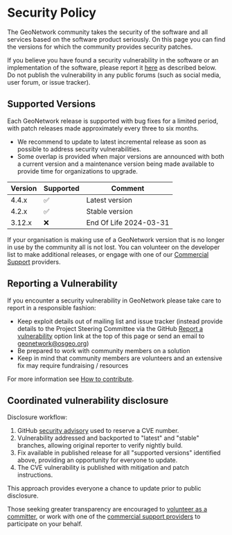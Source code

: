 # Security Policy

The GeoNetwork community takes the security of the software and all services based on the software product seriously. On this page you can find the versions for which the community provides security patches. 

If you believe you have found a security vulnerability in the software or an implementation of the software, please report it [here](https://github.com/geonetwork/core-geonetwork/security/advisories/new) as described below. Do not publish the vulnerability in any public forums (such as social media, user forum, or issue tracker).

## Supported Versions

Each GeoNetwork release is supported with bug fixes for a limited period, with patch releases made approximately every three to six  months. 

- We recommend to update to latest incremental release as soon as possible to address security vulnerabilities.
- Some overlap is provided when major versions are announced with both a current version and a maintenance version being made available to provide time for organizations to upgrade.

| Version | Supported          | Comment                                     |
|---------|--------------------|---------------------------------------------|
| 4.4.x   | :white_check_mark: | Latest version                              |
| 4.2.x   | :white_check_mark: | Stable version                              |
| 3.12.x  | ❌  | End Of Life 2024-03-31 |

If your organisation is making use of a GeoNetwork version that is no longer in use by the community all is not lost. You can volunteer on the developer list to make additional releases, or engage with one of our [Commercial Support](https://www.osgeo.org/service-providers/?p=geonetwork) providers. 

## Reporting a Vulnerability

If you encounter a security vulnerability in GeoNetwork please take care to report in a responsible fashion:

* Keep exploit details out of mailing list and issue tracker (instead provide details to the Project Steering Committee via the GitHub [Report a vulnerability](https://github.com/geonetwork/core-geonetwork/security/advisories/new) option link at the top of this page or send an email to geonetwork@osgeo.org)
* Be prepared to work with community members on a solution
* Keep in mind that community members are volunteers and an extensive fix may require fundraising / resources

For more information see [How to contribute](https://github.com/geonetwork/core-geonetwork/wiki/How-to-contribute).

## Coordinated vulnerability disclosure

Disclosure workflow:

1. GitHub [security advisory](https://github.com/geonetwork/core-geonetwork/security) used to reserve a CVE number.
2. Vulnerability addressed and backported to "latest" and "stable" branches, allowing original reporter to verify nightly build.
3. Fix available in published release for all "supported versions" identified above, providing an opportunity for everyone to update.
4. The CVE vulnerability is published with mitigation and patch instructions.

This approach provides everyone a chance to update prior to public disclosure.

Those seeking greater transparency are encouraged to [volunteer as a committer](CONTRIBUTING.md#core-commit-access), or work with one of the [commercial support providers](https://www.osgeo.org/service-providers/?p=geonetwork) to participate on your behalf.

